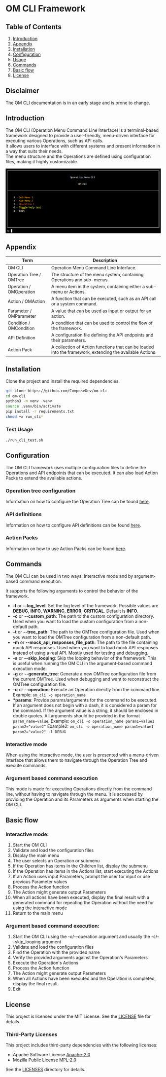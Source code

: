 # OM CLI Framework

## Table of Contents
1. [Introduction](#introduction)
2. [Appendix](#appendix)
3. [Installation](#installation)
4. [Configuration](#configuration)
5. [Usage](#usage)
6. [Commands](#commands)
7. [Basic flow](#basic-flow)
8. [License](#license)

## Disclaimer
The OM CLI documentation is in an early stage and is prone to change.

## Introduction
The OM CLI (Operation Menu Command Line Interface) is a terminal-based framework designed to provide a user-friendly, menu-driven interface for executing various Operations, such as API calls.  
It allows users to interface with different systems and present information in a way that suits their needs.  
The menu structure and the Operations are defined using configuration files, making it highly customizable.

![A basic example of the OM CLI](documentation/menu_example1.png)

## Appendix
| Term | Description |
|---|---|
| OM CLI | Operation Menu Command Line Interface. |
| Operation Tree / OMTree | The structure of the menu system, containing Operations and sub-menus. |
| Operation / OMOperation | A menu item in the system, containing either a sub-menu or Actions. |
| Action / OMAction | A function that can be executed, such as an API call or a system command. |
| Parameter / OMParameter | A value that can be used as input or output for an action. |
| Condition / OMCondition | A condition that can be used to control the flow of the framework. |
| API Definition | A configuration file defining the API endpoints and their parameters. |
| Action Pack | A collection of Action functions that can be loaded into the framework, extending the available Actions. |

## Installation
Clone the project and install the required dependencies.

```bash
git clone https://github.com/ComposeDev/om-cli
cd om-cli
python3 -m venv .venv
source .venv/bin/activate
pip install -r requirements.txt
chmod +x run_cli*
```

### Test Usage
```bash
./run_cli_test.sh
```

## Configuration
The OM CLI framework uses multiple configuration files to define the Operations and API endpoints that can be executed.
It can also load Action Packs to extend the available actions.

### Operation tree configuration
Information on how to configure the Operation Tree can be found [here](documentation/om_tree.md).

### API definitions
Information on how to configure API definitions can be found [here](documentation/api_definitions.md).

### Action Packs
Information on how to use Action Packs can be found [here](documentation/action_packs.md).

## Commands
The OM CLI can be used in two ways: Interactive mode and by argument-based command execution.

It supports the following arguments to control the behavior of the framework.
 - **-l** or **--log_level**:
    Set the log level of the framework.
    Possible values are **DEBUG**, **INFO**, **WARNING**, **ERROR**, **CRITICAL**.
    Default is **INFO**.
 - **-c** or **--custom_path**:
    The path to the custom configuration directory.
    Used when you want to load the custom configuration from a non-default path.
 - **-t** or **--tree_path**: 
    The path to the OMTree configuration file.
    Used when you want to load the OMTree configuration from a non-default path.
 - **-m** or **--mock_api_responses_file_path**:
      The path to the file containing mock API responses.
      Used when you want to load mock API responses instead of using a real API.
      Mostly used for testing and debugging.
 - **-s** or **--skip_looping**:
    Skip the looping behavior of the framework.
    This is useful when running the OM CLI in the argument-based command execution mode.
 - **-g** or **--generate_tree**:
    Generate a new OMTree configuration file from the current OMTree.
    Used when debugging and want to reconstruct the OMTree configuration file.
 - **-o** or **--operation**:
    Execute an Operation directly from the command line.
    Example: `om_cli -o operation_name`
 - **\*params**:
    Provide params/arguments for the command to be executed.
    If an argument does not begin with a dash, it is considered a param for the command.
    If the argument value is a string, it should be enclosed in double quotes.
    All arguments should be provided in the format `param_name=value`.
    Example: `om_cli -o operation_name param1=value1 param2="value2"`
    Example2: `om_cli -o operation_name param1=value1 param2="value2" -l DEBUG`

### Interactive mode
When using the interactive mode, the user is presented with a menu-driven interface that allows them to navigate through the Operation Tree and execute commands.

### Argument based command execution
This mode is made for executing Operations directly from the command line, without having to navigate through the menu.
It is accessed by providing the Operation and its Parameters as arguments when starting the OM CLI.

## Basic flow
### Interactive mode:

1. Start the OM CLI
2. Validate and load the configuration files
3. Display the main menu
4. The user selects an Operation or submenu
6. If the Operation has items in the Children list, display the submenu
7. If the Operation has items in the Actions list, start executing the Actions
9. If an Action uses input Parameters, prompt the user for input or use previous Parameter values
10. Process the Action function
11. The Action might generate output Parameters
12. When all actions have been executed, display the final result with a generated command for repeating the Operation without the need for using the interactive mode
13. Return to the main menu

### Argument based command execution:

1. Start the OM CLI using the -o/--operation argument and usually the -s/--skip_looping argument
2. Validate and load the configuration files
3. Find the Operation with the provided name
4. Verify the provided arguments against the Operation's Parameters
5. Execute the Operation's Actions
6. Process the Action function
7. The Action might generate output Parameters
8. When all Actions have been executed and the Operation is completed, display the final result
9. Exit

## License

This project is licensed under the MIT License. See the [LICENSE](LICENSE) file for details.

### Third-Party Licenses

This project includes third-party dependencies with the following licenses:
- Apache Software License [Apache-2.0](LICENSES/APACHE_LICENSE.txt)
- Mozilla Public License [MPL-2.0](LICENSES/MPL_LICENSE.txt)

See the [LICENSES](LICENSES) directory for details.